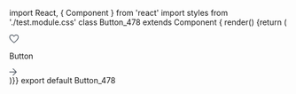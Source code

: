 import React, { Component } from 'react'
import styles from './test.module.css'
class Button_478 extends Component {
render() {return (
<div className={styles.Button_478}><div className={styles._Button___Element___Base_Default_572}><div className={styles.icon_left_766}><div className={styles.favorite_768}><div className={styles.Frame_711}><div className={styles.Vector_330}><svg width="17" height="16" viewBox="0 0 17 16" fill="none" xmlns="http://www.w3.org/2000/svg">
<path d="M7.51597 14.8017L6.40637 13.7758C4.67568 12.1707 3.17527 10.6354 1.90516 9.16991C0.635055 7.7044 0 6.16212 0 4.54308C0 3.24506 0.432675 2.16337 1.29802 1.29802C2.16337 0.432675 3.23808 0 4.52215 0C5.23397 0 5.93532 0.163998 6.6262 0.491993C7.31708 0.819988 7.94167 1.36781 8.49996 2.13546C9.11408 1.36781 9.74913 0.819988 10.4051 0.491993C11.0611 0.163998 11.752 0 12.4778 0C13.7618 0 14.8365 0.432675 15.7019 1.29802C16.5672 2.16337 16.9999 3.24506 16.9999 4.54308C16.9999 6.16212 16.3614 7.7044 15.0843 9.16991C13.8072 10.6354 12.3103 12.1707 10.5935 13.7758L9.48394 14.8017C9.2048 15.0529 8.8768 15.1785 8.49996 15.1785C8.12311 15.1785 7.79512 15.0529 7.51597 14.8017ZM7.93469 3.72658C7.5718 3.05664 7.07981 2.50532 6.45871 2.07265C5.83762 1.63998 5.19209 1.42364 4.52215 1.42364C3.61493 1.42364 2.8717 1.71674 2.29248 2.30294C1.71325 2.88915 1.42364 3.63586 1.42364 4.54308C1.42364 5.3526 1.6958 6.19701 2.24014 7.07632C2.78447 7.95563 3.42999 8.81051 4.1767 9.64096C4.92342 10.4714 5.69804 11.246 6.50058 11.9648C7.30313 12.6836 7.96958 13.2803 8.49996 13.7549C9.03033 13.2803 9.69679 12.6836 10.4993 11.9648C11.3019 11.246 12.0765 10.4679 12.8232 9.6305C13.5699 8.79306 14.2154 7.93469 14.7598 7.05539C15.3041 6.17608 15.5763 5.33864 15.5763 4.54308C15.5763 3.63586 15.2832 2.88915 14.697 2.30294C14.1108 1.71674 13.371 1.42364 12.4778 1.42364C11.7799 1.42364 11.1274 1.63649 10.5203 2.06218C9.91313 2.48788 9.41416 3.04268 9.02335 3.72658C8.95357 3.83824 8.87331 3.92198 8.78259 3.97781C8.69187 4.03364 8.59068 4.06156 8.47902 4.06156C8.35341 4.06156 8.24524 4.03364 8.15452 3.97781C8.06379 3.92198 7.99052 3.83824 7.93469 3.72658Z" fill="#58606A"/>
</svg>
</div>
</div></div></div><div className={styles.text_906}><div className={styles._Button___Element___Label_515}><p className={styles.text_106}>Button</p>
</div></div><div className={styles.icon_right_821}><div className={styles.arrow_forward_646}><div className={styles.Frame_662}><div className={styles.Vector_310}><svg width="14" height="13" viewBox="0 0 14 13" fill="none" xmlns="http://www.w3.org/2000/svg">
<path d="M6.31503 12.799C6.18831 12.6582 6.12495 12.4857 6.12495 12.2816C6.12495 12.0774 6.18831 11.912 6.31503 11.7852L10.8771 7.22321H0.718097C0.520973 7.22321 0.352009 7.15633 0.211205 7.02257C0.0704019 6.8888 0 6.71632 0 6.50512C0 6.29391 0.0704019 6.12143 0.211205 5.98766C0.352009 5.8539 0.520973 5.78702 0.718097 5.78702H10.8771L6.31503 1.22499C6.18831 1.09827 6.12495 0.929302 6.12495 0.718097C6.12495 0.506892 6.18831 0.330888 6.31503 0.190084C6.45583 0.0633614 6.62832 0 6.83248 0C7.03665 0 7.20209 0.0633614 7.32882 0.190084L13.137 5.99822C13.2074 6.08271 13.2602 6.16367 13.2954 6.24111C13.3306 6.31855 13.3482 6.40655 13.3482 6.50512C13.3482 6.5896 13.3306 6.67408 13.2954 6.75856C13.2602 6.84304 13.2074 6.92753 13.137 7.01201L7.32882 12.8201C7.20209 12.9469 7.03665 13.0067 6.83248 12.9997C6.62832 12.9926 6.45583 12.9257 6.31503 12.799Z" fill="#58606A"/>
</svg>
</div>
</div></div></div></div></div>)}}
export default Button_478
